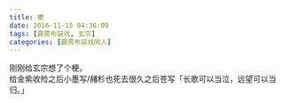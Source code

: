 ```yaml
---
title: 梗
date: 2016-11-15 04:36:09
tags: [霹雳布袋戏, 玄宗]
categories: [霹雳布袋戏同人]
---
```


<p dir="ltr"  >刚刚给玄宗想了个梗。<br />给金紫收殓之后小墨写/赭杉也死去很久之后苍写「长歌可以当泣，远望可以当归。」</p>